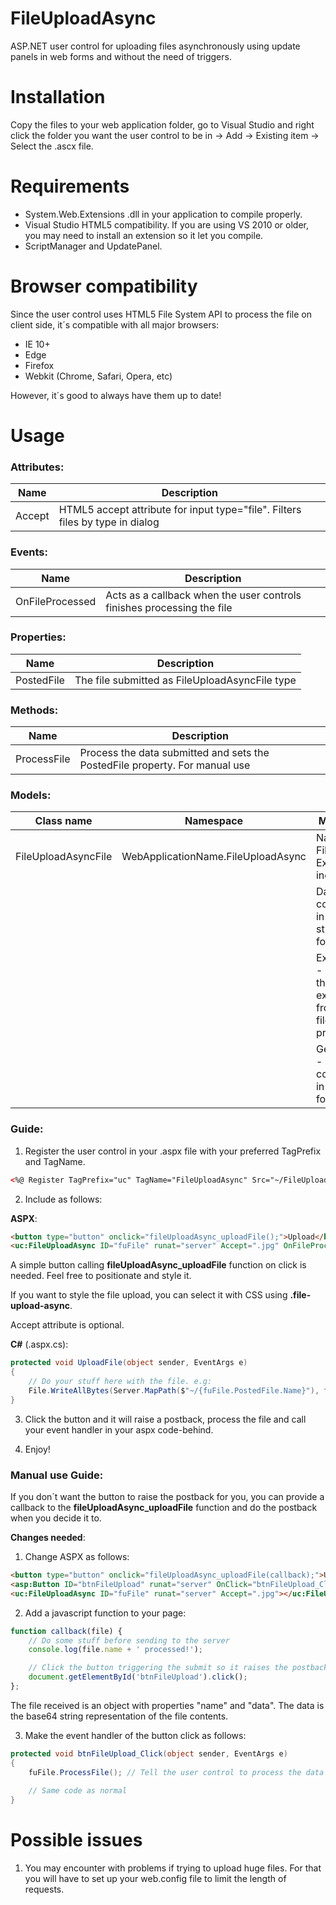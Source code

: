 # FileUploadAsync
ASP.NET user control for uploading files asynchronously using update panels in web forms and without the need of triggers.

# Installation
Copy the files to your web application folder, go to Visual Studio and right click the folder you want the user control to be in → Add → Existing item → Select the .ascx file.

# Requirements
- System.Web.Extensions .dll in your application to compile properly.
- Visual Studio HTML5 compatibility. If you are using VS 2010 or older, you may need to install an extension so it let you compile.
- ScriptManager and UpdatePanel.

# Browser compatibility
Since the user control uses HTML5 File System API to process the file on client side, it´s compatible with all major browsers:
- IE 10+
- Edge
- Firefox
- Webkit (Chrome, Safari, Opera, etc)

However, it´s good to always have them up to date!

# Usage
### Attributes:

| Name | Description |
| - | - |
| Accept | HTML5 accept attribute for input type="file". Filters files by type in dialog |

### Events:
| Name | Description |
| - | - |
| OnFileProcessed | Acts as a callback when the user controls finishes processing the file |

### Properties:
| Name | Description |
| - | - |
| PostedFile | The file submitted as FileUploadAsyncFile type |

### Methods:
| Name | Description |
| - | - |
| ProcessFile | Process the data submitted and sets the PostedFile property. For manual use |

### Models:
| Class name | Namespace | Members |
| - | - | - |
| FileUploadAsyncFile | WebApplicationName.FileUploadAsync | Name - File name. Extension included |
| | | Data - File contents in base64 string format |
| | | Extension - Takes the extension from the file name property |
| | | GetBytes() - Get file contents in byte[] format |

### Guide:
1. Register the user control in your .aspx file with your preferred TagPrefix and TagName.

```html
<%@ Register TagPrefix="uc" TagName="FileUploadAsync" Src="~/FileUploadAsync.ascx" %>
```

2. Include as follows:

**ASPX**:

```html
<button type="button" onclick="fileUploadAsync_uploadFile();">Upload</button>
<uc:FileUploadAsync ID="fuFile" runat="server" Accept=".jpg" OnFileProcessed="UploadFile"></uc:FileUploadAsync>
```

A simple button calling **fileUploadAsync_uploadFile** function on click is needed. Feel free to positionate and style it.

If you want to style the file upload, you can select it with CSS using **.file-upload-async**.

Accept attribute is optional.

**C#** (.aspx.cs):

```c#
protected void UploadFile(object sender, EventArgs e)
{
    // Do your stuff here with the file. e.g:
    File.WriteAllBytes(Server.MapPath($"~/{fuFile.PostedFile.Name}"), fuFile.PostedFile.GetBytes());
}
```

3. Click the button and it will raise a postback, process the file and call your event handler in your aspx code-behind.

4. Enjoy!

### Manual use Guide:
If you don´t want the button to raise the postback for you, you can provide a callback to the **fileUploadAsync_uploadFile** function and do the postback when you decide it to.

**Changes needed**:
1. Change ASPX as follows:

```html
<button type="button" onclick="fileUploadAsync_uploadFile(callback);">Upload</button>
<asp:Button ID="btnFileUpload" runat="server" OnClick="btnFileUpload_Click" hidden />
<uc:FileUploadAsync ID="fuFile" runat="server" Accept=".jpg"></uc:FileUploadAsync>
```

2. Add a javascript function to your page:

```js
function callback(file) {
    // Do some stuff before sending to the server
    console.log(file.name + ' processed!');

    // Click the button triggering the submit so it raises the postback
    document.getElementById('btnFileUpload').click();
};
```

The file received is an object with properties "name" and "data". The data is the base64 string representation of the file contents.

3. Make the event handler of the button click as follows:

```c#
protected void btnFileUpload_Click(object sender, EventArgs e)
{
    fuFile.ProcessFile(); // Tell the user control to process the data received and set the PostedFile Property
    
    // Same code as normal
}
```

# Possible issues
1. You may encounter with problems if trying to upload huge files. For that you will have to set up your web.config file to limit the length of requests.